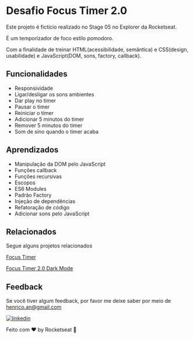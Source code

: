 
# Desafio Focus Timer 2.0

Este projeto é fictício realizado no Stage 05 no Explorer da Rocketseat.

É um temporizador de foco estilo pomodoro.

Com a finalidade de treinar HTML(acessibilidade, semântica) e CSS(design, usabilidade) e JavaScript(DOM, sons, factory, callback).

## Funcionalidades

- Responsividade
- Ligar/desligar os sons ambientes
- Dar play no timer
- Pausar o timer
- Reiniciar o timer
- Adicionar 5 minutos do timer
- Remover 5 minutos do timer
- Som de sino quando o timer acaba


## Aprendizados

- Manipulação da DOM pelo JavaScript
- Funções callback
- Funções recursivas
- Escopos
- ES6 Modules
- Padrão Factory
- Injeção de dependências
- Refatoração de código
- Adicionar sons pelo JavaScript
## Relacionados

Segue alguns projetos relacionados

[Focus Timer](https://github.com/HenricoAngolera/FocusTimerJS)

[Focus Timer 2.0 Dark Mode](https://github.com/HenricoAngolera/FocusTimerDarkModeJS)


## Feedback

Se você tiver algum feedback, por favor me deixe saber por meio de henrico.an@gmail.com

[![linkedin](https://img.shields.io/badge/linkedin-0A66C2?style=for-the-badge&logo=linkedin&logoColor=white)](https://www.linkedin.com/in/henrico-angolera-b89515243)

Feito com ♥ by Rocketseat 👋
